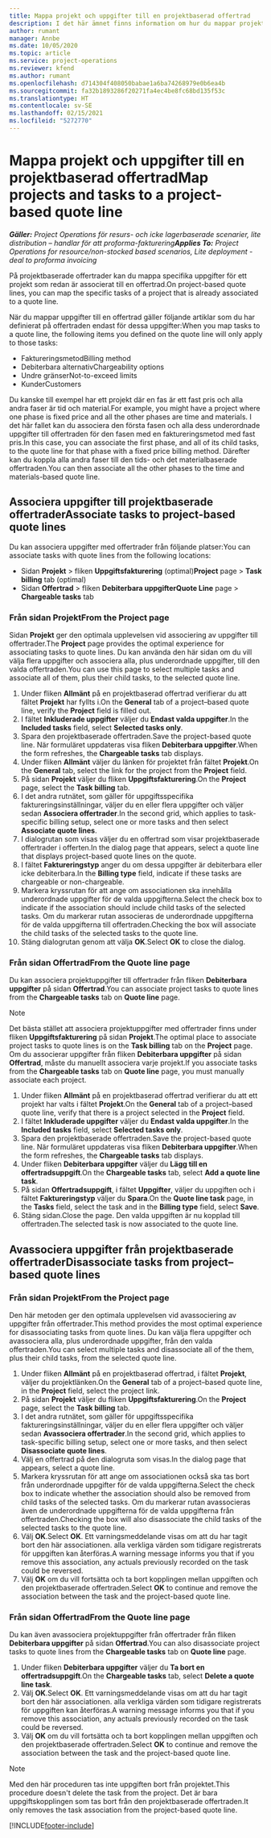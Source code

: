 ```yaml
---
title: Mappa projekt och uppgifter till en projektbaserad offertrad
description: I det här ämnet finns information om hur du mappar projekt och uppgifter till en projektbaserad uppgiftsrad.
author: rumant
manager: Annbe
ms.date: 10/05/2020
ms.topic: article
ms.service: project-operations
ms.reviewer: kfend
ms.author: rumant
ms.openlocfilehash: d714304f408050babae1a6ba74268979e0b6ea4b
ms.sourcegitcommit: fa32b1893286f20271fa4ec4be8fc68bd135f53c
ms.translationtype: HT
ms.contentlocale: sv-SE
ms.lasthandoff: 02/15/2021
ms.locfileid: "5272770"
---
```

# <a name="map-projects-and-tasks-to-a-project-based-quote-line"></a><span data-ttu-id="353b3-103">Mappa projekt och uppgifter till en projektbaserad offertrad</span><span class="sxs-lookup"><span data-stu-id="353b3-103">Map projects and tasks to a project-based quote line</span></span>

<span data-ttu-id="353b3-104">_**Gäller:** Project Operations för resurs- och icke lagerbaserade scenarier, lite distribution – handlar för att proforma-fakturering_</span><span class="sxs-lookup"><span data-stu-id="353b3-104">_**Applies To:** Project Operations for resource/non-stocked based scenarios, Lite deployment - deal to proforma invoicing_</span></span>

<span data-ttu-id="353b3-105">På projektbaserade offertrader kan du mappa specifika uppgifter för ett projekt som redan är associerat till en offertrad.</span><span class="sxs-lookup"><span data-stu-id="353b3-105">On project-based quote lines, you can map the specific tasks of a project that is already associated to a quote line.</span></span>

<span data-ttu-id="353b3-106">När du mappar uppgifter till en offertrad gäller följande artiklar som du har definierat på offertraden endast för dessa uppgifter:</span><span class="sxs-lookup"><span data-stu-id="353b3-106">When you map tasks to a quote line, the following items you defined on the quote line will only apply to those tasks:</span></span>

- <span data-ttu-id="353b3-107">Faktureringsmetod</span><span class="sxs-lookup"><span data-stu-id="353b3-107">Billing method</span></span>
- <span data-ttu-id="353b3-108">Debiterbara alternativ</span><span class="sxs-lookup"><span data-stu-id="353b3-108">Chargeability options</span></span>
- <span data-ttu-id="353b3-109">Undre gränser</span><span class="sxs-lookup"><span data-stu-id="353b3-109">Not-to-exceed limits</span></span>
- <span data-ttu-id="353b3-110">Kunder</span><span class="sxs-lookup"><span data-stu-id="353b3-110">Customers</span></span>

<span data-ttu-id="353b3-111">Du kanske till exempel har ett projekt där en fas är ett fast pris och alla andra faser är tid och material.</span><span class="sxs-lookup"><span data-stu-id="353b3-111">For example, you might have a project where one phase is fixed price and all the other phases are time and materials.</span></span> <span data-ttu-id="353b3-112">I det här fallet kan du associera den första fasen och alla dess underordnade uppgifter till offertraden för den fasen med en faktureringsmetod med fast pris.</span><span class="sxs-lookup"><span data-stu-id="353b3-112">In this case, you can associate the first phase, and all of its child tasks, to the quote line for that phase with a fixed price billing method.</span></span> <span data-ttu-id="353b3-113">Därefter kan du koppla alla andra faser till den tids- och det materialbaserade offertraden.</span><span class="sxs-lookup"><span data-stu-id="353b3-113">You can then associate all the other phases to the time and materials-based quote line.</span></span>

## <a name="associate-tasks-to-project-based-quote-lines"></a><span data-ttu-id="353b3-114">Associera uppgifter till projektbaserade offertrader</span><span class="sxs-lookup"><span data-stu-id="353b3-114">Associate tasks to project-based quote lines</span></span>

<span data-ttu-id="353b3-115">Du kan associera uppgifter med offertrader från följande platser:</span><span class="sxs-lookup"><span data-stu-id="353b3-115">You can associate tasks with quote lines from the following locations:</span></span>

- <span data-ttu-id="353b3-116">Sidan **Projekt** > fliken **Uppgiftsfakturering** (optimal)</span><span class="sxs-lookup"><span data-stu-id="353b3-116">**Project** page > **Task billing** tab (optimal)</span></span>
- <span data-ttu-id="353b3-117">Sidan **Offertrad** > fliken **Debiterbara uppgifter**</span><span class="sxs-lookup"><span data-stu-id="353b3-117">**Quote Line** page > **Chargeable tasks** tab</span></span> 

### <a name="from-the-project-page"></a><span data-ttu-id="353b3-118">Från sidan Projekt</span><span class="sxs-lookup"><span data-stu-id="353b3-118">From the Project page</span></span>

<span data-ttu-id="353b3-119">Sidan **Projekt** ger den optimala upplevelsen vid associering av uppgifter till offertrader.</span><span class="sxs-lookup"><span data-stu-id="353b3-119">The **Project** page provides the optimal experience for associating tasks to quote lines.</span></span> <span data-ttu-id="353b3-120">Du kan använda den här sidan om du vill välja flera uppgifter och associera alla, plus underordnade uppgifter, till den valda offertraden.</span><span class="sxs-lookup"><span data-stu-id="353b3-120">You can use this page to select multiple tasks and associate all of them, plus their child tasks, to the selected quote line.</span></span>

1. <span data-ttu-id="353b3-121">Under fliken **Allmänt** på en projektbaserad offertrad verifierar du att fältet **Projekt** har fyllts i.</span><span class="sxs-lookup"><span data-stu-id="353b3-121">On the **General** tab of a project–based quote line, verify the **Project** field is filled out.</span></span>
2. <span data-ttu-id="353b3-122">I fältet **Inkluderade uppgifter** väljer du **Endast valda uppgifter**.</span><span class="sxs-lookup"><span data-stu-id="353b3-122">In the **Included tasks** field, select **Selected tasks only**.</span></span>
3. <span data-ttu-id="353b3-123">Spara den projektbaserade offertraden.</span><span class="sxs-lookup"><span data-stu-id="353b3-123">Save the project-based quote line.</span></span> <span data-ttu-id="353b3-124">När formuläret uppdateras visa fliken **Debiterbara uppgifter**.</span><span class="sxs-lookup"><span data-stu-id="353b3-124">When the form refreshes, the **Chargeable tasks** tab displays.</span></span>
4. <span data-ttu-id="353b3-125">Under fliken **Allmänt** väljer du länken för projektet från fältet **Projekt**.</span><span class="sxs-lookup"><span data-stu-id="353b3-125">On the **General** tab, select the link for the project from the **Project** field.</span></span>
5. <span data-ttu-id="353b3-126">På sidan **Projekt** väljer du fliken **Uppgiftsfakturering**.</span><span class="sxs-lookup"><span data-stu-id="353b3-126">On the **Project** page, select the **Task billing** tab.</span></span>
6. <span data-ttu-id="353b3-127">I det andra rutnätet, som gäller för uppgiftsspecifika faktureringsinställningar, väljer du en eller flera uppgifter och väljer sedan **Associera offertrader**.</span><span class="sxs-lookup"><span data-stu-id="353b3-127">In the second grid, which applies to task-specific billing setup, select one or more tasks and then select **Associate quote lines**.</span></span>
7. <span data-ttu-id="353b3-128">I dialogrutan som visas väljer du en offertrad som visar projektbaserade offertrader i offerten.</span><span class="sxs-lookup"><span data-stu-id="353b3-128">In the dialog page that appears, select a quote line that displays project-based quote lines on the quote.</span></span>
8. <span data-ttu-id="353b3-129">I fältet **Faktureringstyp** anger du om dessa uppgifter är debiterbara eller icke debiterbara.</span><span class="sxs-lookup"><span data-stu-id="353b3-129">In the **Billing type** field, indicate if these tasks are chargeable or non-chargeable.</span></span>
9. <span data-ttu-id="353b3-130">Markera kryssrutan för att ange om associationen ska innehålla underordnade uppgifter för de valda uppgifterna.</span><span class="sxs-lookup"><span data-stu-id="353b3-130">Select the check box to indicate if the association should include child tasks of the selected tasks.</span></span> <span data-ttu-id="353b3-131">Om du markerar rutan associeras de underordnade uppgifterna för de valda uppgifterna till offertraden.</span><span class="sxs-lookup"><span data-stu-id="353b3-131">Checking the box will associate the child tasks of the selected tasks to the quote line.</span></span>
10. <span data-ttu-id="353b3-132">Stäng dialogrutan genom att välja **OK**.</span><span class="sxs-lookup"><span data-stu-id="353b3-132">Select **OK** to close the dialog.</span></span>

### <a name="from-the-quote-line-page"></a><span data-ttu-id="353b3-133">Från sidan Offertrad</span><span class="sxs-lookup"><span data-stu-id="353b3-133">From the Quote line page</span></span>

<span data-ttu-id="353b3-134">Du kan associera projektuppgifter till offertrader från fliken **Debiterbara uppgifter** på sidan **Offertrad**.</span><span class="sxs-lookup"><span data-stu-id="353b3-134">You can associate project tasks to quote lines from the **Chargeable tasks** tab on **Quote line** page.</span></span>

>[!NOTE]
><span data-ttu-id="353b3-135">Det bästa stället att associera projektuppgifter med offertrader finns under fliken **Uppgiftsfakturering** på sidan **Projekt**.</span><span class="sxs-lookup"><span data-stu-id="353b3-135">The optimal place to associate project tasks to quote lines is on the **Task billing** tab on the **Project** page.</span></span> <span data-ttu-id="353b3-136">Om du associerar uppgifter från fliken **Debiterbara uppgifter** på sidan **Offertrad**, måste du manuellt associera varje projekt.</span><span class="sxs-lookup"><span data-stu-id="353b3-136">If you associate tasks from the **Chargeable tasks** tab on **Quote line** page, you must manually associate each project.</span></span>

1. <span data-ttu-id="353b3-137">Under fliken **Allmänt** på en projektbaserad offertrad verifierar du att ett projekt har valts i fältet **Projekt**.</span><span class="sxs-lookup"><span data-stu-id="353b3-137">On the **General** tab of a project–based quote line, verify that there is a project selected in the **Project** field.</span></span>
2. <span data-ttu-id="353b3-138">I fältet **Inkluderade uppgifter** väljer du **Endast valda uppgifter**.</span><span class="sxs-lookup"><span data-stu-id="353b3-138">In the **Included tasks** field, select **Selected tasks only**.</span></span>
3. <span data-ttu-id="353b3-139">Spara den projektbaserade offertraden.</span><span class="sxs-lookup"><span data-stu-id="353b3-139">Save the project-based quote line.</span></span> <span data-ttu-id="353b3-140">När formuläret uppdateras visa fliken **Debiterbara uppgifter**.</span><span class="sxs-lookup"><span data-stu-id="353b3-140">When the form refreshes, the **Chargeable tasks** tab displays.</span></span>
4. <span data-ttu-id="353b3-141">Under fliken **Debiterbara uppgifter** väljer du **Lägg till en offertradsuppgift**.</span><span class="sxs-lookup"><span data-stu-id="353b3-141">On the **Chargeable tasks** tab, select **Add a quote line task**.</span></span>
5. <span data-ttu-id="353b3-142">På sidan **Offertradsuppgift**, i fältet **Uppgifter**, väljer du uppgiften och i fältet **Faktureringstyp** väljer du **Spara**.</span><span class="sxs-lookup"><span data-stu-id="353b3-142">On the **Quote line task** page, in the **Tasks** field, select the task and in the **Billing type** field, select **Save**.</span></span> 
6. <span data-ttu-id="353b3-143">Stäng sidan.</span><span class="sxs-lookup"><span data-stu-id="353b3-143">Close the page.</span></span> <span data-ttu-id="353b3-144">Den valda uppgiften är nu kopplad till offertraden.</span><span class="sxs-lookup"><span data-stu-id="353b3-144">The selected task is now associated to the quote line.</span></span>

## <a name="disassociate-tasks-from-projectbased-quote-lines"></a><span data-ttu-id="353b3-145">Avassociera uppgifter från projektbaserade offertrader</span><span class="sxs-lookup"><span data-stu-id="353b3-145">Disassociate tasks from project–based quote lines</span></span>

### <a name="from-the-project-page"></a><span data-ttu-id="353b3-146">Från sidan Projekt</span><span class="sxs-lookup"><span data-stu-id="353b3-146">From the Project page</span></span>

<span data-ttu-id="353b3-147">Den här metoden ger den optimala upplevelsen vid avassociering av uppgifter från offertrader.</span><span class="sxs-lookup"><span data-stu-id="353b3-147">This method provides the most optimal experience for disassociating tasks from quote lines.</span></span> <span data-ttu-id="353b3-148">Du kan välja flera uppgifter och avassociera alla, plus underordnade uppgifter, från den valda offertraden.</span><span class="sxs-lookup"><span data-stu-id="353b3-148">You can select multiple tasks and disassociate all of the them, plus their child tasks, from the selected quote line.</span></span>

1. <span data-ttu-id="353b3-149">Under fliken **Allmänt** på en projektbaserad offertrad, i fältet **Projekt**, väljer du projektlänken.</span><span class="sxs-lookup"><span data-stu-id="353b3-149">On the **General** tab of a project–based quote line, in the **Project** field, select the project link.</span></span>
2. <span data-ttu-id="353b3-150">På sidan **Projekt** väljer du fliken **Uppgiftsfakturering**.</span><span class="sxs-lookup"><span data-stu-id="353b3-150">On the **Project** page, select the **Task billing** tab.</span></span>
3. <span data-ttu-id="353b3-151">I det andra rutnätet, som gäller för uppgiftsspecifika faktureringsinställningar, väljer du en eller flera uppgifter och väljer sedan **Avassociera offertrader**.</span><span class="sxs-lookup"><span data-stu-id="353b3-151">In the second grid, which applies to task-specific billing setup, select one or more tasks, and then select **Disassociate quote lines**.</span></span>
4. <span data-ttu-id="353b3-152">Välj en offertrad på den dialogruta som visas.</span><span class="sxs-lookup"><span data-stu-id="353b3-152">In the dialog page that appears, select a quote line.</span></span>
5. <span data-ttu-id="353b3-153">Markera kryssrutan för att ange om associationen också ska tas bort från underordnade uppgifter för de valda uppgifterna.</span><span class="sxs-lookup"><span data-stu-id="353b3-153">Select the check box to indicate whether the association should also be removed from child tasks of the selected tasks.</span></span> <span data-ttu-id="353b3-154">Om du markerar rutan avassocieras även de underordnade uppgifterna för de valda uppgifterna från offertraden.</span><span class="sxs-lookup"><span data-stu-id="353b3-154">Checking the box will also disassociate the child tasks of the selected tasks to the quote line.</span></span>
6. <span data-ttu-id="353b3-155">Välj **OK**.</span><span class="sxs-lookup"><span data-stu-id="353b3-155">Select **OK**.</span></span> <span data-ttu-id="353b3-156">Ett varningsmeddelande visas om att du har tagit bort den här associationen. alla verkliga värden som tidigare registrerats för uppgiften kan återföras.</span><span class="sxs-lookup"><span data-stu-id="353b3-156">A warning message informs you that if you remove this association, any actuals previously recorded on the task could be reversed.</span></span> 
7. <span data-ttu-id="353b3-157">Välj **OK** om du vill fortsätta och ta bort kopplingen mellan uppgiften och den projektbaserade offertraden.</span><span class="sxs-lookup"><span data-stu-id="353b3-157">Select **OK** to continue and remove the association between the task and the project-based quote line.</span></span>

### <a name="from-the-quote-line-page"></a><span data-ttu-id="353b3-158">Från sidan Offertrad</span><span class="sxs-lookup"><span data-stu-id="353b3-158">From the Quote line page</span></span>

<span data-ttu-id="353b3-159">Du kan även avassociera projektuppgifter från offertrader från fliken **Debiterbara uppgifter** på sidan **Offertrad**.</span><span class="sxs-lookup"><span data-stu-id="353b3-159">You can also disassociate project tasks to quote lines from the **Chargeable tasks** tab on **Quote line** page.</span></span>

1. <span data-ttu-id="353b3-160">Under fliken **Debiterbara uppgifter** väljer du **Ta bort en offertradsuppgift**.</span><span class="sxs-lookup"><span data-stu-id="353b3-160">On the **Chargeable tasks** tab, select **Delete a quote line task**.</span></span>
2. <span data-ttu-id="353b3-161">Välj **OK**.</span><span class="sxs-lookup"><span data-stu-id="353b3-161">Select **OK**.</span></span> <span data-ttu-id="353b3-162">Ett varningsmeddelande visas om att du har tagit bort den här associationen. alla verkliga värden som tidigare registrerats för uppgiften kan återföras.</span><span class="sxs-lookup"><span data-stu-id="353b3-162">A warning message informs you that if you remove this association, any actuals previously recorded on the task could be reversed.</span></span> 
3. <span data-ttu-id="353b3-163">Välj **OK** om du vill fortsätta och ta bort kopplingen mellan uppgiften och den projektbaserade offertraden.</span><span class="sxs-lookup"><span data-stu-id="353b3-163">Select **OK** to continue and remove the association between the task and the project-based quote line.</span></span>

>[!NOTE]
> <span data-ttu-id="353b3-164">Med den här proceduren tas inte uppgiften bort från projektet.</span><span class="sxs-lookup"><span data-stu-id="353b3-164">This procedure doesn't delete the task from the project.</span></span> <span data-ttu-id="353b3-165">Det är bara uppgiftskopplingen som tas bort från den projektbaserade offertraden.</span><span class="sxs-lookup"><span data-stu-id="353b3-165">It only removes the task association from the project-based quote line.</span></span>


[!INCLUDE[footer-include](../../includes/footer-banner.md)]